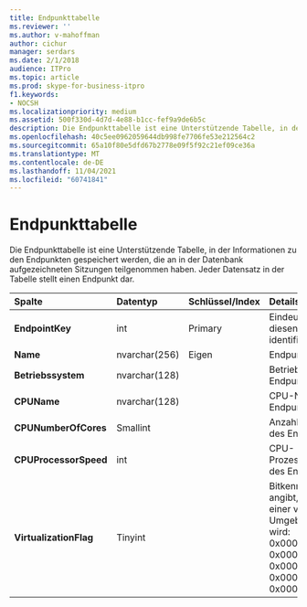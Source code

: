 ```yaml
---
title: Endpunkttabelle
ms.reviewer: ''
ms.author: v-mahoffman
author: cichur
manager: serdars
ms.date: 2/1/2018
audience: ITPro
ms.topic: article
ms.prod: skype-for-business-itpro
f1.keywords:
- NOCSH
ms.localizationpriority: medium
ms.assetid: 500f330d-4d7d-4e88-b1cc-fef9a9de6b5c
description: Die Endpunkttabelle ist eine Unterstützende Tabelle, in der Informationen zu den Endpunkten gespeichert werden, die an in der Datenbank aufgezeichneten Sitzungen teilgenommen haben. Jeder Datensatz in der Tabelle stellt einen Endpunkt dar.
ms.openlocfilehash: 40c5ee0962059644db998fe7706fe53e212564c2
ms.sourcegitcommit: 65a10f80e5dfd67b2778e09f5f92c21ef09ce36a
ms.translationtype: MT
ms.contentlocale: de-DE
ms.lasthandoff: 11/04/2021
ms.locfileid: "60741841"
---
```

# <a name="endpoint-table"></a>Endpunkttabelle
 
Die Endpunkttabelle ist eine Unterstützende Tabelle, in der Informationen zu den Endpunkten gespeichert werden, die an in der Datenbank aufgezeichneten Sitzungen teilgenommen haben. Jeder Datensatz in der Tabelle stellt einen Endpunkt dar.
  
|**Spalte**|**Datentyp**|**Schlüssel/Index**|**Details**|
|:-----|:-----|:-----|:-----|
|**EndpointKey** <br/> |int  <br/> |Primary  <br/> |Eindeutige Nummer, die diesen Endpunkt identifiziert.  <br/> |
|**Name** <br/> |nvarchar(256)  <br/> |Eigen  <br/> |Endpunktname.  <br/> |
|**Betriebssystem** <br/> |nvarchar(128)  <br/> | <br/> |Betriebssystem des Endpunkts.  <br/> |
|**CPUName** <br/> |nvarchar(128)  <br/> ||CPU-Name des Endpunkts.  <br/> |
|**CPUNumberOfCores** <br/> |Smallint  <br/> ||Anzahl der CPU-Kerne des Endpunkts.  <br/> |
|**CPUProcessorSpeed** <br/> |int  <br/> ||CPU-Prozessorgeschwindigkeit des Endpunkts.  <br/> |
|**VirtualizationFlag** <br/> |Tinyint  <br/> || Bitkennzeichen, das angibt, ob das System in einer virtualisierten Umgebung ausgeführt wird: <br/>  0x0000 – Keine <br/>  0x0001 – HyperV <br/>  0x0002 – VMWare <br/>  0x0004 – Virtueller PC <br/>  0x0008 – Xen PC <br/> |
   

